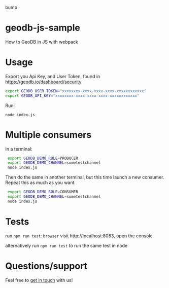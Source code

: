 bump
# geodb-js-sample

How to GeoDB in JS with webpack

# Usage

Export you Api Key, and User Token, found in https://geodb.io/dashboard/security

```sh
export GEODB_USER_TOKEN="xxxxxxxx-xxxx-xxxx-xxxx-xxxxxxxxxxxx"
export GEODB_API_KEY="xxxxxxxx-xxxx-xxxx-xxxx-xxxxxxxxxxxx"
```

Run:

`node index.js`


# Multiple consumers

In a terminal:
```sh
 export GEODB_DEMO_ROLE=PRODUCER
 export GEODB_DEMO_CHANNEL=sometestchannel
 node index.js
```

Then do the same in another terminal, but this time launch a new consumer.
Repeat this as much as you want.

```sh
 export GEODB_DEMO_ROLE=CONSUMER
 export GEODB_DEMO_CHANNEL=sometestchannel
 node index.js
```

# Tests

run `npm run test:browser` visit http://localhost:8083, open the console

alternatively run `npm run test` to run the same test in node

# Questions/support

Feel free to [get in touch](https://geodb.io/doc/latest/get_help.html) with us!
